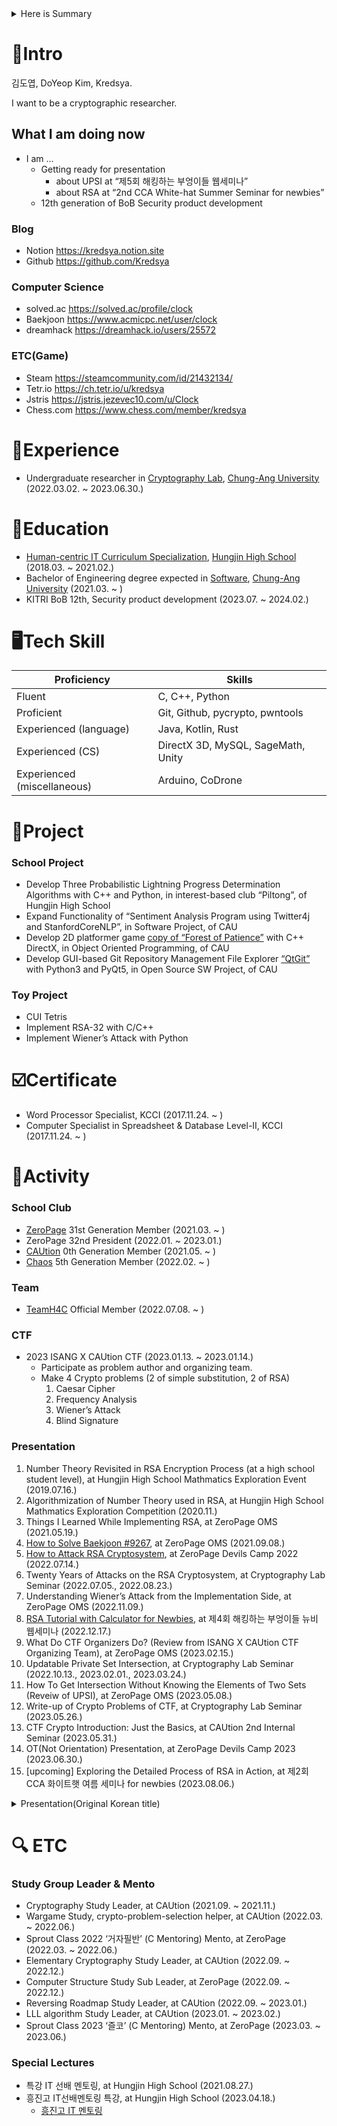 <details>
<summary>Here is Summary</summary>
<div markdown="1">

- Blog : Notion https://kredsya.notion.site
- Algorithm : solved.ac https://solved.ac/profile/clock (Platinum 4)
- Education and Experience
    - ***Bachelor of Engineering degree expected in [Software](https://cse.cau.ac.kr/main.php), [Chung-Ang University](https://www.cau.ac.kr/index.do) (2021.03. ~ )***
    - Undergraduate researcher in [Cryptography Lab](http://www.hyungtaelee.com/), [Chung-Ang University](https://www.cau.ac.kr/index.do) (2022.03. ~ )
- Tech Skill
    - Fluent in C++
- School Club
    - ZeroPage, 31st Generation Member (2021.03. ~ )
    - ***ZeroPage, 32nd President (2022.01. ~ 2023.01.)***
    - CAUtion, 0th Generation Member (2021.05. ~ )
- ***Team***
    - ***TeamH4C Official Member (2022.07.08. ~ )***
- CTF
    - ***2023 ISANG X CAUtion CTF (2023.01.13. ~ 2023.01.14.)***
        - ***Make 4 Crypto problems***
- major Presentation on YouTube
    - [How to Attack RSA Cryptosystem](https://youtu.be/UX4ihuSMkJE), at ZeroPage Devils Camp 2022 (2022.07.14.)
    - [RSA Tutorial with Calculator for Newbies](https://www.youtube.com/watch?v=j_4pZaPFK1k), at ***제4회 해킹하는 부엉이들 뉴비 웹세미나 (2022.12.17.)***
    - OT(Not Orientation) Presentation, at ZeroPage Devils Camp 2023 (2023.06.30.)

</div>
</details>

# 📝Intro

김도엽, DoYeop Kim, Kredsya.

I want to be a cryptographic researcher.

## What I am doing now

- I am …
    - Getting ready for presentation
        - about UPSI at “제5회 해킹하는 부엉이들 웹세미나”
        - about RSA at “2nd CCA White-hat Summer Seminar for newbies”
    - 12th generation of BoB Security product development

### Blog

- Notion https://kredsya.notion.site
- Github https://github.com/Kredsya

### Computer Science

- solved.ac https://solved.ac/profile/clock
- Baekjoon https://www.acmicpc.net/user/clock
- dreamhack https://dreamhack.io/users/25572

### ETC(Game)

- Steam https://steamcommunity.com/id/21432134/
- Tetr.io https://ch.tetr.io/u/kredsya
- Jstris https://jstris.jezevec10.com/u/Clock
- Chess.com https://www.chess.com/member/kredsya

# 🏢Experience

- Undergraduate researcher in [Cryptography Lab](http://www.hyungtaelee.com/), [Chung-Ang University](https://www.cau.ac.kr/index.do) (2022.03.02. ~ 2023.06.30.)

# 🏫Education

- [Human-centric IT Curriculum Specialization](https://hungjin.hs.kr/doc.view?mcode=1810&cate=1810), [Hungjin High School](https://hungjin.hs.kr/?_page=1) (2018.03. ~ 2021.02.)
- Bachelor of Engineering degree expected in [Software](https://cse.cau.ac.kr/main.php), [Chung-Ang University](https://www.cau.ac.kr/index.do) (2021.03. ~ )
- KITRI BoB 12th, Security product development (2023.07. ~ 2024.02.)

# 🖥️Tech Skill

| Proficiency | Skills |
| --- | --- |
| Fluent | C, C++, Python |
| Proficient | Git, Github, pycrypto, pwntools |
| Experienced (language) | Java, Kotlin, Rust |
| Experienced (CS) | DirectX 3D, MySQL, SageMath, Unity |
| Experienced (miscellaneous) | Arduino, CoDrone |

# 📎Project

### School Project

- Develop Three Probabilistic Lightning Progress Determination Algorithms with C++ and Python, in interest-based club “Piltong”, of Hungjin High School
- Expand Functionality of “Sentiment Analysis Program using Twitter4j and StanfordCoreNLP”, in Software Project, of CAU
- Develop 2D platformer game [copy of “Forest of Patience”](https://github.com/Kredsya/OOP-Proj4) with C++ DirectX, in Object Oriented Programming, of CAU
- Develop GUI-based Git Repository Management File Explorer [“QtGit”](https://github.com/Kredsya/qtgit) with Python3 and PyQt5, in Open Source SW Project, of CAU

### Toy Project

- CUI Tetris
- Implement RSA-32 with C/C++
- Implement Wiener’s Attack with Python

# ☑️Certificate

- Word Processor Specialist, KCCI (2017.11.24. ~ )
- Computer Specialist in Spreadsheet & Database Level-Ⅱ, KCCI (2017.11.24. ~ )

# 🏃Activity

### School Club

- [ZeroPage](https://wiki.zeropage.org/wiki.php) 31st Generation Member (2021.03. ~ )
- ZeroPage 32nd President (2022.01. ~ 2023.01.)
- [CAUtion](https://www.notion.so/a4760404740c4a769891ab351298fbc3?pvs=21) 0th Generation Member (2021.05. ~ )
- [Chaos](https://cauchaos.github.io) 5th Generation Member (2022.02. ~ )

### Team

- [TeamH4C](https://teamh4c.com/) Official Member (2022.07.08. ~ )

### CTF

- 2023 ISANG X CAUtion CTF (2023.01.13. ~ 2023.01.14.)
    - Participate as problem author and organizing team.
    - Make 4 Crypto problems (2 of simple substitution, 2 of RSA)
        1. Caesar Cipher
        2. Frequency Analysis
        3. Wiener’s Attack
        4. Blind Signature

### Presentation

1. Number Theory Revisited in RSA Encryption Process (at a high school student level), at Hungjin High School Mathmatics Exploration Event (2019.07.16.)
2. Algorithmization of Number Theory used in RSA, at Hungjin High School Mathmatics Exploration Competition (2020.11.)
3. Things I Learned While Implementing RSA, at ZeroPage OMS (2021.05.19.)
4. [How to Solve Baekjoon #9267](https://zeropage.org/seminar/119391), at ZeroPage OMS (2021.09.08.)
5. [How to Attack RSA Cryptosystem](https://youtu.be/UX4ihuSMkJE), at ZeroPage Devils Camp 2022 (2022.07.14.)
6. Twenty Years of Attacks on the RSA Cryptosystem, at Cryptography Lab Seminar (2022.07.05., 2022.08.23.)
7. Understanding Wiener’s Attack from the Implementation Side, at ZeroPage OMS (2022.11.09.)
8. [RSA Tutorial with Calculator for Newbies](https://youtu.be/j_4pZaPFK1k), at 제4회 해킹하는 부엉이들 뉴비 웹세미나 (2022.12.17.)
9. What Do CTF Organizers Do? (Review from ISANG X CAUtion CTF Organizing Team), at ZeroPage OMS (2023.02.15.)
10. Updatable Private Set Intersection, at Cryptography Lab Seminar (2022.10.13., 2023.02.01., 2023.03.24.)
11. How To Get Intersection Without Knowing the Elements of Two Sets (Reveiw of UPSI), at ZeroPage OMS (2023.05.08.)
12. Write-up of Crypto Problems of CTF, at Cryptography Lab Seminar (2023.05.26.)
13. CTF Crypto Introduction: Just the Basics, at CAUtion 2nd Internal Seminar (2023.05.31.)
14. OT(Not Orientation) Presentation, at ZeroPage Devils Camp 2023 (2023.06.30.)
15. [upcoming] Exploring the Detailed Process of RSA in Action, at 제2회 CCA 화이트햇 여름 세미나 for newbies (2023.08.06.)

<details>
<summary>Presentation(Original  Korean title)</summary>
<div markdown="1">

1. RSA 암호화 과정에서 사용되는 정수론의 재정리(고등학생이 이해할 수 있는 수준으로), at 흥진고등학교 수학주제탐구 행사 (2019.07.16.)
2. RSA에 사용된 정수론의 알고리즘화, at 흥진고등학교 수학주제탐구 대회 (2020.11.)
3. RSA를 구현하면서 공부한 것들, at ZeroPage OMS (2021.05.19.)
4. 백준9267번 풀이설명회, at ZeroPage OMS (2021.09.08.)
5. RSA를 공격하는 방법, at ZeroPage Devils Camp 2022 (2022.07.14.)
6. Twenty Years of Attacks on the RSA Cryptosystem, at 암호 연구실 세미나 (2022.07.05., 2022.08.23.)
7. Wiener’s Attack의 구현, at ZeroPage OMS (2022.11.09.)
8. 입문자를 위한 RSA 계산기로 두드려보기, at 제4회 해킹하는 부엉이들 뉴비 웹세미나 (2022.12.17.)
9. CTF 대회 운영진은 무엇을 하나요? (ISANG X CAUtion CTF 운영진 후기), at ZeroPage OMS (2023.02.15.)
10. Updatable Private Set Intersection, at 암호 연구실 세미나 (2022.10.13., 2023.02.01., 2023.03.24.)
11. 두 집합의 원소도 모르면서 교집합 연산하기(를 가장한 UPSI 논문 리뷰), at ZeroPage OMS (2023.05.08.)
12. Write-up of Crypto Problems of CTF, at Cryptography Lab Seminar (2023.05.26.)
13. CTF Crypto 입문‘만’ 해보기, at CAUtion 2차 내부 세미나 (2023.05.31.)
14. OT(오리엔테이션 아님) 설명회, at ZeroPage Devils Camp 2023 (2023.06.30.)
15. [예정] RSA가 실제로 동작하는 과정 디테일하게 알아보기, at 제2회 CCA 화이트햇 여름 세미나 for newbies (2023.08.06.)

</div>
</details>

# 🔍 ETC

### Study Group Leader & Mento

- Cryptography Study Leader, at CAUtion (2021.09. ~ 2021.11.)
- Wargame Study, crypto-problem-selection helper, at CAUtion (2022.03. ~ 2022.06.)
- Sprout Class 2022 ‘거자필반’ (C Mentoring) Mento, at ZeroPage (2022.03. ~ 2022.06.)
- Elementary Cryptography Study Leader, at CAUtion (2022.09. ~ 2022.12.)
- Computer Structure Study Sub Leader, at ZeroPage (2022.09. ~ 2022.12.)
- Reversing Roadmap Study Leader, at CAUtion (2022.09. ~ 2023.01.)
- LLL algorithm Study Leader, at CAUtion (2023.01. ~ 2023.02.)
- Sprout Class 2023 ‘즐코’ (C Mentoring) Mento, at ZeroPage (2023.03. ~ 2023.06.)

### Special Lectures

- 특강 IT 선배 멘토링, at Hungjin High School (2021.08.27.)
- 흥진고 IT선배멘토링 특강, at Hungjin High School (2023.04.18.)
    - [흥진고 IT 멘토링](https://www.notion.so/IT-b5f814af56e046c5a47ef3981262841c?pvs=21)
